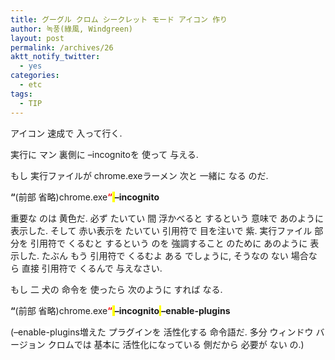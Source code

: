 ```yaml
---
title: グーグル クロム シークレット モード アイコン 作り
author: 녹풍(綠風, Windgreen)
layout: post
permalink: /archives/26
aktt_notify_twitter:
  - yes
categories:
  - etc
tags:
  - TIP
---
```

アイコン 速成で 入って行く.

実行に マン 裏側に &#8211;incognitoを 使って 与える.

もし 実行ファイルが chrome.exeラーメン 次と 一緒に なる のだ.

**&#8220;**(前部 省略)chrome.exe<span style="color: rgb(255, 0, 0); "><strong>&#8220;</strong></span><span style="background-color: rgb(255, 255, 0); ">&nbsp;</span>**&#8211;incognito**

重要な のは 黄色だ. 必ず たいてい 間 浮かべると するという 意味で あのように 表示した. そして 赤い表示を たいてい 引用符で 目を注いで 紫. 実行ファイル 部分を 引用符で くるむと するという のを 強調すること のために あのように 表示した. たぶん もう 引用符で くるむよ ある でしょうに, そうなの ない 場合なら 直接 引用符で くるんで 与えなさい.

もし 二 犬の 命令を 使ったら 次のように すれば なる.

**&#8220;**(前部 省略)chrome.exe<span style="color: rgb(255, 0, 0); "><strong>&#8220;</strong></span><span style="background-color: rgb(255, 255, 0); ">&nbsp;</span>**&#8211;incognito<span style="background-color: rgb(255, 255, 0); ">&nbsp;</span>&#8211;enable-plugins**

<span class="Apple-style-span" style="background-color: rgb(255, 255, 255);">(&#8211;enable-plugins増えた プラグインを 活性化する 命令語だ. 多分 ウィンドウ バージョン クロムでは 基本に 活性化になっている 側だから 必要が ない の.)</span>
